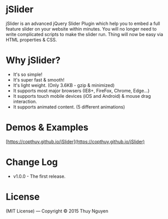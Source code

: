 # jSlider
jSlider is an advanced jQuery Slider Plugin which help you to embed a full feature slider on your website within minutes. You will no longer need to write complicated scripts to make the slider run. Thing will now be easy via HTML properties & CSS.

# Why jSlider?
- It's so simple!
- It's super fast & smooth!
- It's light weight. (Only 3.6KB - gzip & minimized)
- It supports most major browsers (IE8+, FireFox, Chrome, Edge...)
- It supports touch mobile devices (iOS and Android) & mouse drag interaction.
- It supports animated content. (5 different animations)

# Demos & Examples
[https://copthuy.github.io/jSlider](https://copthuy.github.io/jSlider)

# Change Log
- v1.0.0 - The first release.

# License
(MIT License) — Copyright © 2015 Thuy Nguyen
